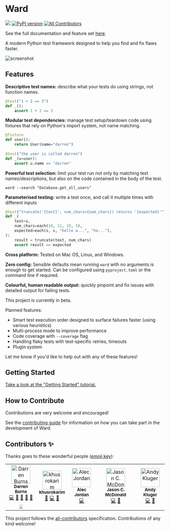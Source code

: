 # Ward
![](https://github.com/darrenburns/ward/workflows/Ward%20CI/badge.svg)
[![PyPI version](https://badge.fury.io/py/ward.svg)](https://badge.fury.io/py/ward) <!-- ALL-CONTRIBUTORS-BADGE:START - Do not remove or modify this section -->[![All Contributors](https://img.shields.io/badge/all_contributors-5-orange.svg?style=flat-square)](#contributors-)<!-- ALL-CONTRIBUTORS-BADGE:END -->

See the full documentation and feature set [here](https://wardpy.com).

A modern Python test framework designed to help you find and fix flaws faster.

![screenshot](https://raw.githubusercontent.com/darrenburns/ward/master/screenshot.png)

## Features

**Descriptive test names:** describe what your tests do using strings, not function names.
```python
@test("1 + 2 == 3")
def _():
    assert 1 + 2 == 3
```

**Modular test dependencies:** manage test setup/teardown code using fixtures that rely on Python's import system, not
name matching.
```python
@fixture
def user():
    return User(name="darren")
    
@test("the user is called darren")
def _(u=user):
    assert u.name == "darren"
```

**Powerful test selection:** limit your test run not only by matching test names/descriptions, but also on the code 
contained in the body of the test.
```
ward --search "Database.get_all_users"
```
**Parameterised testing:** write a test once, and call it multiple times with different inputs
```python
@test("truncate('{text}', num_chars={num_chars}) returns '{expected}'")
def _(
    text=s,
    num_chars=each(20, 11, 10, 5),
    expected=each(s, s, "hello w...", "he..."),
):
    result = truncate(text, num_chars)
    assert result == expected
```

**Cross platform:** Tested on Mac OS, Linux, and Windows.

**Zero config:** Sensible defaults mean running `ward` with no arguments is enough to get started. Can be configured using `pyproject.toml` or the command line if required.

**Colourful, human readable output:** quickly pinpoint and fix issues with detailed output for failing tests.

This project is currently in beta.

Planned features:

* Smart test execution order designed to surface failures faster (using various heuristics)
* Multi-process mode to improve performance
* Code coverage with `--coverage` flag
* Handling flaky tests with test-specific retries, timeouts
* Plugin system

Let me know if you'd like to help out with any of these features!

## Getting Started

[Take a look at the "Getting Started" tutorial.](https://wardpy.com/guide/tutorial)

## How to Contribute

Contributions are very welcome and encouraged!

See the [contributing guide](.github/CONTRIBUTING.md) for information on how you can take part in the development of Ward.

## Contributors ✨

Thanks goes to these wonderful people ([emoji key](https://allcontributors.org/docs/en/emoji-key)):

<!-- ALL-CONTRIBUTORS-LIST:START - Do not remove or modify this section -->
<!-- prettier-ignore-start -->
<!-- markdownlint-disable -->
<table>
  <tr>
    <td align="center"><a href="https://darrenburns.net"><img src="https://avatars0.githubusercontent.com/u/5740731?v=4" width="60px;" alt="Darren Burns"/><br /><sub><b>Darren Burns</b></sub></a><br /><a href="https://github.com/darrenburns/ward/commits?author=darrenburns" title="Code">💻</a> <a href="https://github.com/darrenburns/ward/commits?author=darrenburns" title="Documentation">📖</a> <a href="#ideas-darrenburns" title="Ideas, Planning, & Feedback">🤔</a> <a href="#review-darrenburns" title="Reviewed Pull Requests">👀</a> <a href="https://github.com/darrenburns/ward/issues?q=author%3Adarrenburns" title="Bug reports">🐛</a> <a href="#example-darrenburns" title="Examples">💡</a></td>
    <td align="center"><a href="https://github.com/khusrokarim"><img src="https://avatars0.githubusercontent.com/u/1615476?v=4" width="60px;" alt="khusrokarim"/><br /><sub><b>khusrokarim</b></sub></a><br /><a href="#ideas-khusrokarim" title="Ideas, Planning, & Feedback">🤔</a> <a href="https://github.com/darrenburns/ward/commits?author=khusrokarim" title="Code">💻</a> <a href="https://github.com/darrenburns/ward/issues?q=author%3Akhusrokarim" title="Bug reports">🐛</a></td>
    <td align="center"><a href="https://github.com/AlecJ"><img src="https://avatars2.githubusercontent.com/u/5054790?v=4" width="60px;" alt="Alec Jordan"/><br /><sub><b>Alec Jordan</b></sub></a><br /><a href="https://github.com/darrenburns/ward/commits?author=AlecJ" title="Code">💻</a></td>
    <td align="center"><a href="https://www.indeliblebluepen.com"><img src="https://avatars2.githubusercontent.com/u/7471402?v=4" width="60px;" alt="Jason C. McDonald"/><br /><sub><b>Jason C. McDonald</b></sub></a><br /><a href="https://github.com/darrenburns/ward/commits?author=CodeMouse92" title="Code">💻</a> <a href="#ideas-CodeMouse92" title="Ideas, Planning, & Feedback">🤔</a></td>
    <td align="center"><a href="https://github.com/AndydeCleyre"><img src="https://avatars3.githubusercontent.com/u/1787385?v=4" width="60px;" alt="Andy Kluger"/><br /><sub><b>Andy Kluger</b></sub></a><br /><a href="https://github.com/darrenburns/ward/commits?author=AndydeCleyre" title="Code">💻</a> <a href="#ideas-AndydeCleyre" title="Ideas, Planning, & Feedback">🤔</a></td>
  </tr>
</table>

<!-- markdownlint-enable -->
<!-- prettier-ignore-end -->
<!-- ALL-CONTRIBUTORS-LIST:END -->

This project follows the [all-contributors](https://github.com/all-contributors/all-contributors) specification. Contributions of any kind welcome!
